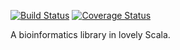 [![Build Status](https://travis-ci.org/PilgrimShadow/BioInfo.svg?branch=master)](https://travis-ci.org/PilgrimShadow/BioInfo)
[![Coverage Status](https://coveralls.io/repos/github/PilgrimShadow/BioInfo/badge.svg?branch=master)](https://coveralls.io/github/PilgrimShadow/BioInfo?branch=master)

A bioinformatics library in lovely Scala.
